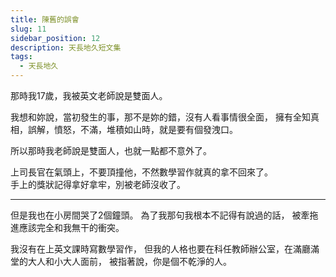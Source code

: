 ```yaml
---
title: 陳舊的誤會
slug: 11
sidebar_position: 12
description: 天長地久短文集
tags:
  - 天長地久
---
```


那時我17歲，我被英文老師說是雙面人。

我想和妳說，當初發生的事，那不是妳的錯，沒有人看事情很全面，
擁有全知真相，誤解，憤怒，不滿，堆積如山時，就是要有個發洩口。

所以那時我老師說是雙面人，也就一點都不意外了。

上司長官在氣頭上，不要頂撞他，不然數學習作就真的拿不回來了。  
手上的獎狀記得拿好拿牢，別被老師沒收了。

---
但是我也在小房間哭了2個鐘頭。
為了我那句我根本不記得有說過的話，
被牽拖進應該完全和我無干的衝突。

我沒有在上英文課時寫數學習作，
但我的人格也要在科任教師辦公室，在滿廳滿堂的大人和小大人面前，
被指著說，你是個不乾淨的人。


